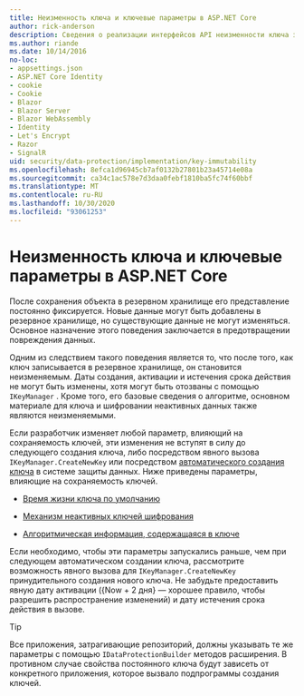 ```yaml
---
title: Неизменность ключа и ключевые параметры в ASP.NET Core
author: rick-anderson
description: Сведения о реализации интерфейсов API неизменности ключа защиты данных ASP.NET Core.
ms.author: riande
ms.date: 10/14/2016
no-loc:
- appsettings.json
- ASP.NET Core Identity
- cookie
- Cookie
- Blazor
- Blazor Server
- Blazor WebAssembly
- Identity
- Let's Encrypt
- Razor
- SignalR
uid: security/data-protection/implementation/key-immutability
ms.openlocfilehash: 8efca1d96945cb7af0132b27801b23a45714e08a
ms.sourcegitcommit: ca34c1ac578e7d3daa0febf1810ba5fc74f60bbf
ms.translationtype: MT
ms.contentlocale: ru-RU
ms.lasthandoff: 10/30/2020
ms.locfileid: "93061253"
---
```

# <a name="key-immutability-and-key-settings-in-aspnet-core"></a>Неизменность ключа и ключевые параметры в ASP.NET Core

После сохранения объекта в резервном хранилище его представление постоянно фиксируется. Новые данные могут быть добавлены в резервное хранилище, но существующие данные не могут изменяться. Основное назначение этого поведения заключается в предотвращении повреждения данных.

Одним из следствием такого поведения является то, что после того, как ключ записывается в резервное хранилище, он становится неизменяемым. Даты создания, активации и истечения срока действия не могут быть изменены, хотя могут быть отозваны с помощью `IKeyManager` . Кроме того, его базовые сведения о алгоритме, основном материале для ключа и шифровании неактивных данных также являются неизменяемыми.

Если разработчик изменяет любой параметр, влияющий на сохраняемость ключей, эти изменения не вступят в силу до следующего создания ключа, либо посредством явного вызова `IKeyManager.CreateNewKey` или посредством [автоматического создания ключа](xref:security/data-protection/implementation/key-management#data-protection-implementation-key-management) в системе защиты данных. Ниже приведены параметры, влияющие на сохраняемость ключей.

* [Время жизни ключа по умолчанию](xref:security/data-protection/implementation/key-management#data-protection-implementation-key-management)

* [Механизм неактивных ключей шифрования](xref:security/data-protection/implementation/key-encryption-at-rest)

* [Алгоритмическая информация, содержащаяся в ключе](xref:security/data-protection/configuration/overview#changing-algorithms-with-usecryptographicalgorithms)

Если необходимо, чтобы эти параметры запускались раньше, чем при следующем автоматическом создании ключа, рассмотрите возможность явного вызова для `IKeyManager.CreateNewKey` принудительного создания нового ключа. Не забудьте предоставить явную дату активации ({Now + 2 дня} — хорошее правило, чтобы разрешить распространение изменений) и дату истечения срока действия в вызове.

>[!TIP]
> Все приложения, затрагивающие репозиторий, должны указывать те же параметры с помощью `IDataProtectionBuilder` методов расширения. В противном случае свойства постоянного ключа будут зависеть от конкретного приложения, которое вызвало подпрограммы создания ключей.
